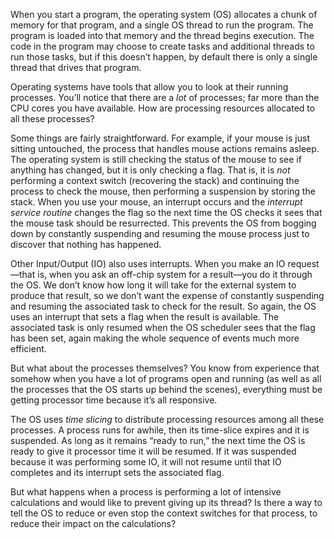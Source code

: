 When you start a program, the operating system (OS) allocates a chunk of memory for that program, and a single OS thread to run the program. The program is loaded into that memory and the thread begins execution. The code in the program may choose to create tasks and additional threads to run those tasks, but if this doesn’t happen, by default there is only a single thread that drives that program.

Operating systems have tools that allow you to look at their running processes. You’ll notice that there are a *lot* of processes; far more than the CPU cores you have available. How are processing resources allocated to all these processes?

Some things are fairly straightforward. For example, if your mouse is just sitting untouched, the process that handles mouse actions remains asleep. The operating system is still checking the status of the mouse to see if anything has changed, but it is only checking a flag. That is, it is *not* performing a context switch (recovering the stack) and continuing the process to check the mouse, then performing a suspension by storing the stack. When you use your mouse, an interrupt occurs and the *interrupt service routine* changes the flag so the next time the OS checks it sees that the mouse task should be resurrected. This prevents the OS from bogging down by constantly suspending and resuming the mouse process just to discover that nothing has happened.

Other Input/Output (IO) also uses interrupts. When you make an IO request—that is, when you ask an off-chip system for a result—you do it through the OS. We don’t know how long it will take for the external system to produce that result, so we don’t want the expense of constantly suspending and resuming the associated task to check for the result. So again, the OS uses an interrupt that sets a flag when the result is available. The associated task is only resumed when the OS scheduler sees that the flag has been set, again making the whole sequence of events much more efficient.

But what about the processes themselves? You know from experience that somehow when you have a lot of programs open and running (as well as all the processes that the OS starts up behind the scenes), everything must be getting processor time because it’s all responsive. 

The OS uses *time slicing* to distribute processing resources among all these processes. A process runs for awhile, then its time-slice expires and it is suspended. As long as it remains “ready to run,” the next time the OS is ready to give it processor time it will be resumed. If it was suspended because it was performing some IO, it will not resume until that IO completes and its interrupt sets the associated flag.

But what happens when a process is performing a lot of intensive calculations and would like to prevent giving up its thread? Is there a way to tell the OS to reduce or even stop the context switches for that process, to reduce their impact on the calculations?